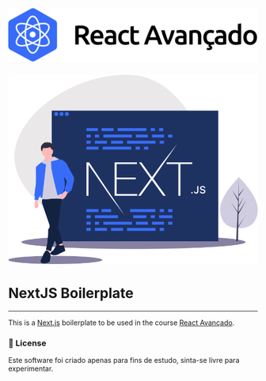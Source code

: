<h1 align="center">
  <img src=".github/logo-gh.svg" atl="React Avançado" />
</h1>

<p align="center">
  <img src=".github/hero-illustration.svg" atl="Um desenvolvedor caminhando e uma tela com código e também escrito a palavra Next.JS" />
</p>

# NextJS Boilerplate

---

This is a [Next.js](https://nextjs.org/) boilerplate to be used in the course [React Avançado](https://reactavancado.com.br).


### :page_with_curl: License
Este software foi criado apenas para fins de estudo, sinta-se livre para experimentar.
